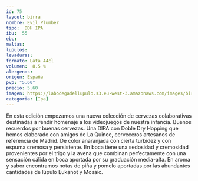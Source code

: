 ```yaml
--- 
id: 75
layout: birra
nombre: Evil Plumber
tipo:  DDH IPA
ibu:  55
ebc:
maltas:  
lupulos: 
levaduras: 
formato: Lata 44cl
volumen:  8.5 %
alergenos: 
origen: España
pvp: "5.60"
precio: 5.60
imagen: https://labodegadellupulo.s3.eu-west-3.amazonaws.com/images/birras/evilplumber.jpg
categoria: [Ipa]
---
```

En esta edición empezamos una nueva colección de cervezas colaborativas destinadas a rendir homenaje a los videojuegos de nuestra infancia. Buenos recuerdos por buenas cervezas.
Una DIPA con Doble Dry Hopping que hemos elaborado con amigos de La Quince, cerveceros artesanos de referencia de Madrid. De color anaranjada con cierta turbidez y con espuma cremosa y persistente. En boca tiene una sedosidad y cremosidad provenientes por el trigo y la avena que combinan perfectamente con una sensación cálida en boca aportada por su graduación media-alta. En aroma y sabor encontramos notas de piña y pomelo aportadas por las abundantes cantidades de lúpulo Eukanot y Mosaic.















